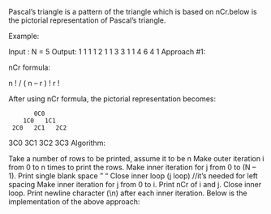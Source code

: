 Pascal’s triangle is a pattern of the triangle which is based on nCr.below is the pictorial representation of Pascal’s triangle.

Example:

Input : N = 5
Output:
1
1 1
1 2 1
1 3 3 1
1 4 6 4 1
Approach #1:

nCr formula:

n ! / ( n – r ) ! r !

After using nCr formula, the pictorial representation becomes:

           0C0
        1C0   1C1
     2C0   2C1   2C2

3C0 3C1 3C2 3C3
Algorithm:

Take a number of rows to be printed, assume it to be n
Make outer iteration i from 0 to n times to print the rows.
Make inner iteration for j from 0 to (N – 1).
Print single blank space ” “
Close inner loop (j loop) //it’s needed for left spacing
Make inner iteration for j from 0 to i.
Print nCr of i and j.
Close inner loop.
Print newline character (\n) after each inner iteration.
Below is the implementation of the above approach:
